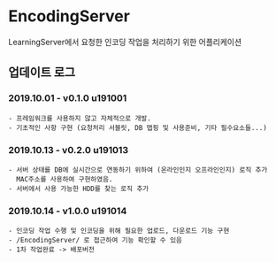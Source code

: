 # EncodingServer
LearningServer에서 요청한 인코딩 작업을 처리하기 위한 어플리케이션

## 업데이트 로그
### 2019.10.01 - v0.1.0 u191001
```
- 프레임워크를 사용하지 않고 자체적으로 개발.
- 기초적인 사항 구현 (요청처리 서블릿, DB 맵핑 및 사용준비, 기타 필수요소들...)
```

### 2019.10.13 - v0.2.0 u191013
```
- 서버 상태를 DB에 실시간으로 연동하기 위하여 (온라인인지 오프라인인지) 로직 추가
  MAC주소를 사용하여 구현하였음.
- 서버에서 사용 가능한 HDD를 찾는 로직 추가
```

### 2019.10.14 - v1.0.0 u191014
```
- 인코딩 작업 수행 및 인코딩을 위해 필요한 업로드, 다운로드 기능 구현
- /EncodingServer/ 로 접근하여 기능 확인할 수 있음
- 1차 작업완료 -> 배포버전
```
